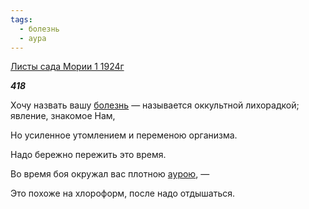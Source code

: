 ```yaml
---
tags:
  - болезнь
  - аура
---
```

[Листы сада Мории 1 1924г](https://127.0.0.1:4002/agni/1924)

___418___

Хочу назвать вашу [болезнь](../../../tags/#болезнь) — называется оккультной лихорадкой; явление, знакомое Нам,   

Но усиленное утомлением и переменою организма.   

Надо бережно пережить это время.   

Во время боя окружал вас плотною [аурою](../../../tags/#аура), —    

Это похоже на хлороформ, после надо отдышаться.   

